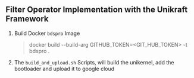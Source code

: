 ## Filter Operator Implementation with the Unikraft Framework

1. Build Docker `bdspro` Image
    > docker build --build-arg GITHUB_TOKEN=<GIT_HUB_TOKEN> -t bdspro .

2. The `build_and_upload.sh` Scripts, will build the unikernel, add the bootloader and upload it to google cloud

